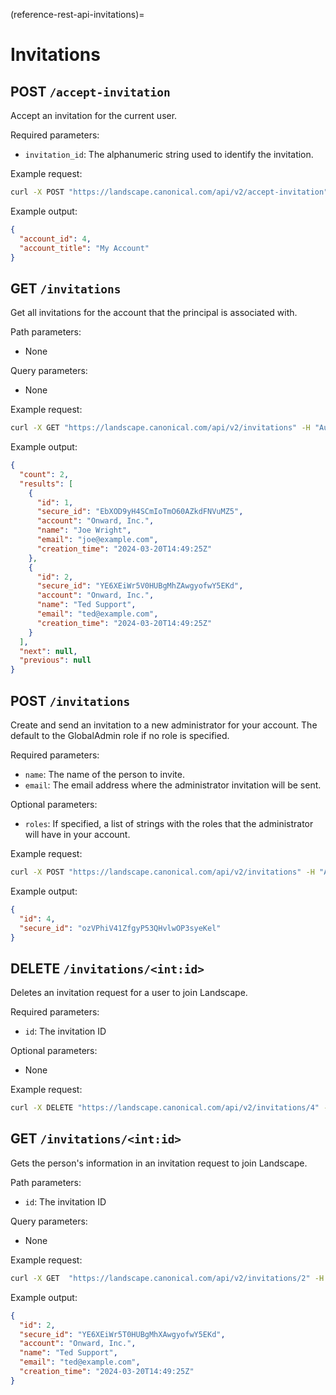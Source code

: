(reference-rest-api-invitations)=

# Invitations

## POST `/accept-invitation`

Accept an invitation for the current user.

Required parameters:

- `invitation_id`: The alphanumeric string used to identify the invitation.

Example request:

```bash
curl -X POST "https://landscape.canonical.com/api/v2/accept-invitation" -H "Authorization: Bearer $JWT" -d '{"invitation_id": "rqRmwFduPFTM1uy5cO0tOSovS4KNGG"}'

```

Example output:

```json
{
  "account_id": 4,
  "account_title": "My Account"
}
```

## GET `/invitations`

Get all invitations for the account that the principal is associated with.

Path parameters:

- None

Query parameters:

- None

Example request:

```bash
curl -X GET "https://landscape.canonical.com/api/v2/invitations" -H "Authorization: Bearer $JWT"
```

Example output:

```json
{
  "count": 2,
  "results": [
    {
      "id": 1,
      "secure_id": "EbXOD9yH4SCmIoTmO60AZkdFNVuMZ5",
      "account": "Onward, Inc.",
      "name": "Joe Wright",
      "email": "joe@example.com",
      "creation_time": "2024-03-20T14:49:25Z"
    },
    {
      "id": 2,
      "secure_id": "YE6XEiWr5V0HUBgMhZAwgyofwY5EKd",
      "account": "Onward, Inc.",
      "name": "Ted Support",
      "email": "ted@example.com",
      "creation_time": "2024-03-20T14:49:25Z"
    }
  ],
  "next": null,
  "previous": null
}
```

## POST `/invitations`

Create and send an invitation to a new administrator for your account. The default to the GlobalAdmin role if no role is specified.

Required parameters:

- `name`: The name of the person to invite.
- `email`: The email address where the administrator invitation will be sent.

Optional parameters:

- `roles`: If specified, a list of strings with the roles that the administrator will have in your account.

Example request:

```bash
curl -X POST "https://landscape.canonical.com/api/v2/invitations" -H "Authorization: Bearer $JWT" -d '{"name": "Bobby", "email": "bobby@ubuntu.com", "roles": ["Auditor", "SupportAnalyst"]}'
```

Example output:

```json
{
  "id": 4,
  "secure_id": "ozVPhiV41ZfgyP53QHvlwOP3syeKel"
}
```

## DELETE `/invitations/<int:id>`

Deletes an invitation request for a user to join Landscape.

Required parameters:

- `id`: The invitation ID

Optional parameters:

- None

Example request:

```bash
curl -X DELETE "https://landscape.canonical.com/api/v2/invitations/4" -H "Authorization: Bearer $JWT"
```

## GET `/invitations/<int:id>`

Gets the person's information in an invitation request to join Landscape.

Path parameters:

- `id`: The invitation ID

Query parameters:

- None

Example request:

```bash
curl -X GET  "https://landscape.canonical.com/api/v2/invitations/2" -H "Authorization: Bearer $JWT"
```

Example output:

```json
{
  "id": 2,
  "secure_id": "YE6XEiWr5T0HUBgMhXAwgyofwY5EKd",
  "account": "Onward, Inc.",
  "name": "Ted Support",
  "email": "ted@example.com",
  "creation_time": "2024-03-20T14:49:25Z"
}
```
